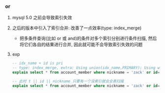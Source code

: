 ### or

1. mysql 5.0 之前会导致索引失效
2. 之后的版本中引入了索引合并: 改善了一点效率(type: index_merge)

   - 把多条件查询(比如 or 或 and)的条件对多个索引分别进行条件扫描, 然后将它们各自的结果进行合并, 因此就可能不会导致索引失效的问题

3. exp

   ```sql
   -- idx_name + id is pri
   -- type: index_merge, extra: Using union(idx_name,PRIMARY); Using where
   explain select * from account_member where nickname = 'zack' or id=9;

   -- 此时 t || id || nickname 只要有一个没索引就会全表扫描
   explain select * from account_member where nickname = 'zack' or id=9 or t=xx;
   ```
